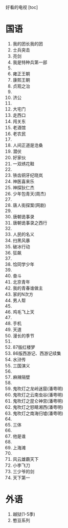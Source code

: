 好看的电视
[toc]

# 国语
1. 我的团长我的团
2. 士兵突击
3. 亮剑
4. 我是特种兵第一部
5. 
6. 雍正王朝
7. 康熙王朝
8. 贞观之治
9.  
10. 济公
11. 
12. 大宅门
13. 走西口
14. 闯关东
15. 老酒馆
16. 老农民
17. 
18. 人间正道是沧桑
19. 潜伏
20. 好家伙
21. 一双绣花鞋
22. 
23. 铁齿铜牙纪晓岚
24. 神医喜来乐
25. 神探狄仁杰
26. 少年包青天(周杰)
27. 
28. 唐人街探案(网剧)
29. 
30. 唐朝诡事录
31. 唐朝诡事录之西行
32. 
33. 人民的名义
34. 扫黑风暴
35. 破冰行动
36. 狂飙
37. 
38. 恰同学少年
39. 
40. 奋斗
41. 北京青年
42. 我的青春谁做主
43. 家的N次方
44. 男人帮
45. 
46. 鸡毛飞上天
47. 
48. 手机
49. 天道
50. 漫长的季节
51. 
52. 87版红楼梦
53. 86版西游记、西游记续集
54. 水浒传
55. 三国演义
56. 
57. 麻辣隔壁
58. 
59. 鬼吹灯之龙岭迷窟(潘粤明)
60. 鬼吹灯之云南虫谷(潘粤明)
61. 鬼吹灯之昆仑神宫(潘粤明)
62. 鬼吹灯之怒睛湘西(潘粤明)
63. 鬼吹灯之南海归墟(潘粤明)
64. 
65. 三体
66. 
67. 他是谁
68. 
69. 上海滩
70. 
71. 风云雄霸天下
72. 小李飞刀
73. 三少爷的剑
74. 天下第一

# 外语
1. 越狱(1-5季)
2. 憨豆系列